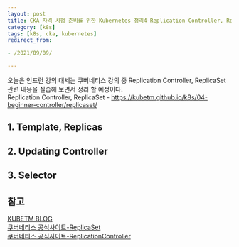 ```yaml
---
layout: post
title: CKA 자격 시험 준비를 위한 Kubernetes 정리4-Replication Controller, ReplicaSet 
category: [k8s]
tags: [k8s, cka, kubernetes]
redirect_from:

- /2021/09/09/

---
```


오늘은 인프런 강의 대세는 쿠버네티스 강의 중 Replication Controller, ReplicaSet 관련 내용을 실습해 보면서 정리 할 예정이다.  
Replication Controller, ReplicaSet - <https://kubetm.github.io/k8s/04-beginner-controller/replicaset/>   

## 1. Template, Replicas
## 2. Updating Controller
## 3. Selector


## 참고  
[KUBETM BLOG](https://kubetm.github.io/k8s/04-beginner-controller/replicaset/)     
[쿠버네티스 공식사이트-ReplicaSet](https://kubernetes.io/docs/concepts/workloads/controllers/replicaset/)  
[쿠버네티스 공식사이트-ReplicationController](https://kubernetes.io/docs/concepts/workloads/controllers/replicationcontroller/)  
